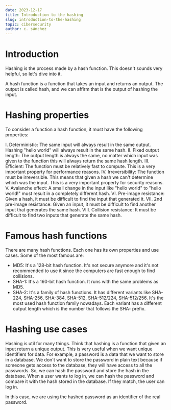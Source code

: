 ```yaml
---
date: 2023-12-17
title: Introduction to the hashing
slug: introduction-to-the-hashing 
topic: cibersecurity
author: c. sánchez
---
```


# Introduction

Hashing is the process made by a hash function. This doesn't sounds very helpful, so let's dive into it. 

A hash function is a function that takes an input and returns an output. The output is called hash, and we can affirm that is the output of hashing the input.

# Hashing properties

To consider a function a hash function, it must have the following properties:

I. Deterministic: The same input will always result in the same output. Hashing "hello world" will always result in the same hash.
II. Fixed output length: The output length is always the same, no matter which input was given to the function this will always return the same hash length.
III. Efficient: The function must be relatively fast to compute. This is a very important property for performance reasons. 
IV. Irreversibility: The function must be irreversible. This means that given a hash we can't determine which was the input. This is a very important property for security reasons.  
V. Avalanche effect: A small change in the input like "hello world" to "hello world!" must result in a completely different hash.
VI. Pre-image resistance: Given a hash, it must be difficult to find the input that generated it. 
VII. 2nd pre-image resistance: Given an input, it must be difficult to find another input that generates the same hash. 
VIII. Collision resistance: It must be difficult to find two inputs that generate the same hash.

# Famous hash functions

There are many hash functions. Each one has its own properties and use cases. Some of the most famous are:

- MD5: It's a 128-bit hash function. It's not secure anymore and it's not recommended to use it since the computers are fast enough to find collisions.
- SHA-1: It's a 160-bit hash function. It runs with the same problems as MD5.
- SHA-2: It's a family of hash functions. It has different variants like SHA-224, SHA-256, SHA-384, SHA-512, SHA-512/224, SHA-512/256. It's the most used hash function family nowadays. Each variant has a different output length which is the number that follows the SHA- prefix.

# Hashing use cases

Hashing is util for many things. Think that hashing is a function that given an input return a unique output. This is very useful when we want unique identifiers for data. For example, a password is a data that we want to store in a database. We don't want to store the password in plain text because if someone gets access to the database, they will have access to all the passwords. So, we can hash the password and store the hash in the database. When a user wants to log in, we can hash the password and compare it with the hash stored in the database. If they match, the user can log in. 

In this case, we are using the hashed password as an identifier of the real password. 